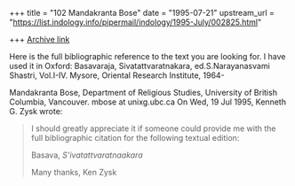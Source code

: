 +++
title = "102 Mandakranta Bose"
date = "1995-07-21"
upstream_url = "https://list.indology.info/pipermail/indology/1995-July/002825.html"

+++
[Archive link](https://list.indology.info/pipermail/indology/1995-July/002825.html)

Here is the full bibliographic reference to the text you are 
looking for. I have used it in Oxford:  Basavaraja, Sivatattvaratnakara, 
ed.S.Narayanasvami Shastri, Vol.I-IV. Mysore, Oriental Research Institute, 1964-

Mandakranta Bose, 
Department of Religious Studies,
University of British Columbia, Vancouver.
mbose at unixg.ubc.ca
 On Wed, 19 Jul 1995, Kenneth G. Zysk wrote:

> 
> I should greatly appreciate it if someone could provide me with the 
> full bibliographic citation for the following textual edition:
> 
> Basava, _S'ivatattvaratnaakara_
> 
> Many thanks,
> Ken Zysk
>  
> 





